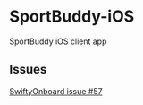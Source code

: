 # SportBuddy-iOS
SportBuddy iOS client app

## Issues

[SwiftyOnboard issue #57](https://github.com/juanpablofernandez/SwiftyOnboard/issues/57)
